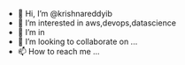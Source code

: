 - 👋 Hi, I’m @krishnareddyib
- 👀 I’m interested in aws,devops,datascience
- 🌱 I’m in
- 💞️ I’m looking to collaborate on ...
- 📫 How to reach me ...

<!---
krishnareddyib/krishnareddyib is a ✨ special ✨ repository because its `README.md` (this file) appears on your GitHub profile.
You can click the Preview link to take a look at your changes.
--->
